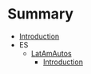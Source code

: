 # Summary

* [Introduction](README.md)
* ES
  * [LatAmAutos](latamautos.md)
    * [Introduction](latamautos/introduction.md)

